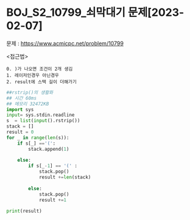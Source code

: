 # BOJ_S2_10799_쇠막대기 문제[2023-02-07] </br>
문제 : https://www.acmicpc.net/problem/10799

<접근법>
```
0. )가 나오면 조건이 2개 생김
1. 레이저인경우 아닌경우
2. result에 스택 길이 더해가기
```

```python
##rstrip()의 생활화
## 시간 60ms
## 메모리 32472KB
import sys
input= sys.stdin.readline
s  = list(input().rstrip())
stack = []
result = 0
for _ in range(len(s)):
    if s[_] =='(':
        stack.append(1)
     
    else:
        if s[_-1] == '(' :
            stack.pop()
            result +=len(stack)
    
        else:
            stack.pop()
            result +=1
        
print(result)


```